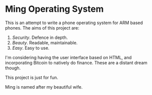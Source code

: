# Ming Operating System

This is an attempt to write a phone operating system for ARM based
phones. The aims of this project are:

1. *Security*. Defence in depth.
2. *Beauty*. Readable, maintainable.
3. *Easy*. Easy to use.

I'm considering having the user interface based on HTML, and
incorporating Bitcoin to natively do finance. These are a distant
dream though.

This project is just for fun.

Ming is named after my beautiful wife.
